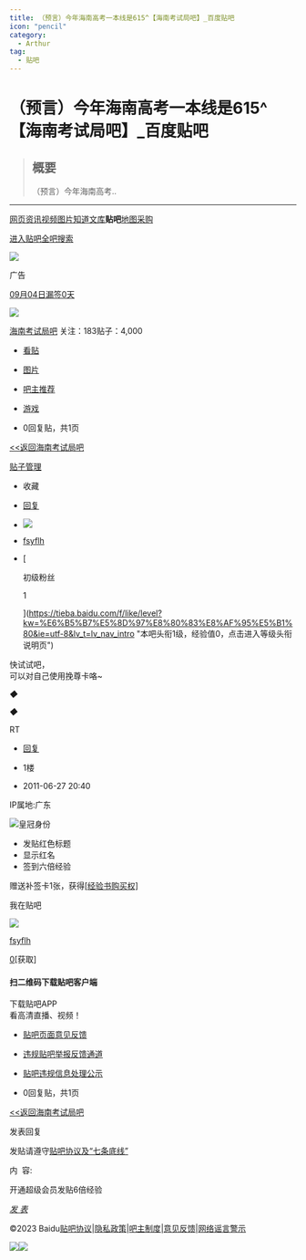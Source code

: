 ```yaml
---
title: （预言）今年海南高考一本线是615^【海南考试局吧】_百度贴吧
icon: "pencil"
category:
  - Arthur
tag:
  - 贴吧
---
```

# （预言）今年海南高考一本线是615^【海南考试局吧】_百度贴吧

> ## 概要
> （预言）今年海南高考..

---
[网页](https://www.baidu.com/s?cl=3&)[资讯](http://www.baidu.com/s?rtt=1&bsst=1&cl=2&tn=news&fr=tieba&)[视频](http://www.baidu.com/sf/vsearch?pd=video&tn=vsearch&ct=301989888&rn=20&pn=0&db=0&s=21&rsv_spt=11&)[图片](http://image.baidu.com/i?tn=baiduimage&ct=201326592&lm=-1&cl=2&)[知道](http://zhidao.baidu.com/q?ct=17&pn=0&tn=ikaslist&rn=10&)[文库](http://wenku.baidu.com/search?fr=tieba&lm=0&od=0&)**贴吧**[地图](http://map.baidu.com/m?fr=map006&)[采购](https://b2b.baidu.com/s?fr=tieba&)

[进入贴吧](https://tieba.baidu.com/p/1122745473?pid=12911244055&cid=0#)[全吧搜索](https://tieba.baidu.com/p/1122745473?pid=12911244055&cid=0#)[](https://tieba.baidu.com/p/1122745473?pid=12911244055&cid=0#)

[![](https://dss0.bdstatic.com/-0U0bnSm1A5BphGlnYG/tam-ogel/065a0bc234efd1d6066ea185545aa84e_980_90.jpg)](http://bzclk.baidu.com/adrc.php?t=06aoKfc00fD5cYC0JBwG05rnYf7JV5wb00000FuCb7C00000Az3Odh.THLwGqaW8ejn36K85fK15H0snj0snj0sPWbLuHm1Phm0IHdaPHT4rj63PW03P1cYfRFDwjcdwjuKnHDvPjR3fHmvffK95gTqFhdWpyfqn1fknHTdn1fvnzusThqbpyfqnauWIy-b5HRLPjm1njR10ARqpZwYTjCEQLILIz4VmyI-UA-8ui4WUBqsThqbIyPYQvw-IA7GUatzP0KWThnqPj6vrHn&ai=0_429152947_1_0&tpl=tpl_11251_20026_16102&l=1519413398)

广告

[09月04日漏签0天](https://tieba.baidu.com/p/1122745473?pid=12911244055&cid=0# "签到")

[![](https://gimg0.baidu.com/gimg/src=http%3A%2F%2Fimgsrc.baidu.com%2Fforum%2Fpic%2Fitem%2F826f3b10b912c8fcacd52597f5039245d78821af.jpg&app=0&size=b150,150&n=0&g=0n&q=a80?sec=1693758570&t=bee72784a4a153b39dc5121b24f4c854)](https://tieba.baidu.com/f?kw=%E6%B5%B7%E5%8D%97%E8%80%83%E8%AF%95%E5%B1%80&ie=utf-8)

[海南考试局吧](https://tieba.baidu.com/f?kw=%E6%B5%B7%E5%8D%97%E8%80%83%E8%AF%95%E5%B1%80&ie=utf-8) [](https://tieba.baidu.com/p/1122745473?pid=12911244055&cid=0#)关注：183贴子：4,000

-   [看贴](https://tieba.baidu.com/f?kw=%E6%B5%B7%E5%8D%97%E8%80%83%E8%AF%95%E5%B1%80&ie=utf-8&tp=0)
    
-   [图片](https://tieba.baidu.com/f?kw=%E6%B5%B7%E5%8D%97%E8%80%83%E8%AF%95%E5%B1%80&ie=utf-8&tab=album)
    
-   [吧主推荐](https://tieba.baidu.com/f?kw=%E6%B5%B7%E5%8D%97%E8%80%83%E8%AF%95%E5%B1%80&ie=utf-8&tab=good)
    
-   [游戏](https://tieba.baidu.com/game/index?kw=%E6%B5%B7%E5%8D%97%E8%80%83%E8%AF%95%E5%B1%80&ie=utf-8)
    

-   0回复贴，共1页

[<<返回海南考试局吧](https://tieba.baidu.com/f?kw=%E6%B5%B7%E5%8D%97%E8%80%83%E8%AF%95%E5%B1%80&ie=utf-8 "海南考试局")

[贴子管理](https://tieba.baidu.com/p/1122745473?pid=12911244055&cid=0#)

-   收藏
    
-   [回复](https://tieba.baidu.com/p/1122745473?pid=12911244055&cid=0#)

-   [![](https://himg.bdimg.com/sys/portrait/item/tb.1.b9fc0bd1.TJykhab2yC352vX_pOgzGQ)](https://tieba.baidu.com/home/main?id=tb.1.b9fc0bd1.TJykhab2yC352vX_pOgzGQ&fr=pb&ie=utf-8)
    

-   [fsyflh](https://tieba.baidu.com/home/main?id=tb.1.b9fc0bd1.TJykhab2yC352vX_pOgzGQ&fr=pb&ie=utf-8)
-   [
    
    初级粉丝
    
    1
    
    ](https://tieba.baidu.com/f/like/level?kw=%E6%B5%B7%E5%8D%97%E8%80%83%E8%AF%95%E5%B1%80&ie=utf-8&lv_t=lv_nav_intro "本吧头衔1级，经验值0，点击进入等级头衔说明页")
    

快试试吧，  
可以对自己使用挽尊卡咯~

_◆_

_◆_

RT

  
  

-   [回复](https://tieba.baidu.com/p/1122745473?pid=12911244055&cid=0#)

-   1楼
-   2011-06-27 20:40

IP属地:广东

![](http://tb2.bdstatic.com/tb/static-puser/widget/celebrity/img/single_member_100_8a10f9f.png)皇冠身份

-   发贴红色标题
-   显示红名
-   签到六倍经验

赠送补签卡1张，获得[\[经验书购买权\]](https://tieba.baidu.com/p/1122745473?pid=12911244055&cid=0#)

我在贴吧

[![](https://himg.bdimg.com/sys/portrait/item/tb.1.b9fc0bd1.TJykhab2yC352vX_pOgzGQ)](https://tieba.baidu.com/home/main?fr=pb&id=tb.1.b9fc0bd1.TJykhab2yC352vX_pOgzGQ)

[fsyflh](https://tieba.baidu.com/home/main?fr=pb&id=tb.1.b9fc0bd1.TJykhab2yC352vX_pOgzGQ)

[0](https://tieba.baidu.com/p/1122745473?pid=12911244055&cid=0#)\[获取\]

#### 扫二维码下载贴吧客户端

下载贴吧APP  
看高清直播、视频！

-   [贴吧页面意见反馈](http://tieba.baidu.com/f?ie=utf-8&kw=%E8%B4%B4%E5%90%A7%E6%84%8F%E8%A7%81%E5%8F%8D%E9%A6%88)
-   [违规贴吧举报反馈通道](http://tieba.baidu.com/f?ie=utf8&kw=%E8%B4%B4%E5%90%A7%E6%9B%9D%E5%85%89%E5%8F%B0&fr=wwwt)
-   [贴吧违规信息处理公示](http://tieba.baidu.com/tb/zt/notice.html)

-   0回复贴，共1页

[<<返回海南考试局吧](https://tieba.baidu.com/f?kw=%E6%B5%B7%E5%8D%97%E8%80%83%E8%AF%95%E5%B1%80&ie=utf-8 "海南考试局")

发表回复

发贴请遵守[贴吧协议及“七条底线”](https://tieba.baidu.com/tb/eula.html)

内  容:

开通超级会员发贴6倍经验

[_发 表_](https://tieba.baidu.com/p/1122745473?pid=12911244055&cid=0# "Ctrl+Enter快捷发表")

©2023 Baidu[贴吧协议](https://tieba.baidu.com/tb/eula.html)|[隐私政策](https://tieba.baidu.com/tb/cms/tieba-fe/tieba_promise.html)|[吧主制度](http://tieba.baidu.com/tb/system.html)|[意见反馈](http://tieba.baidu.com/hermes/feedback)|[网络谣言警示](https://tieba.baidu.com/tb/zt/declare/)

![](https://tb1.bdstatic.com/tb/cms/PC%E7%AB%AF%E5%BA%95%E9%83%A8%E9%80%9A%E6%A0%8F%E5%BC%B9%E5%B1%821000x120.png)![](http://tb2.bdstatic.com/tb/static-ppb/widget/fixed_bar/images/icon_close_1683259.png)
